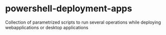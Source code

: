 # powershell-deployment-apps
Collection of parametrized scripts to run several operations  while deploying webapplications or desktop applications

